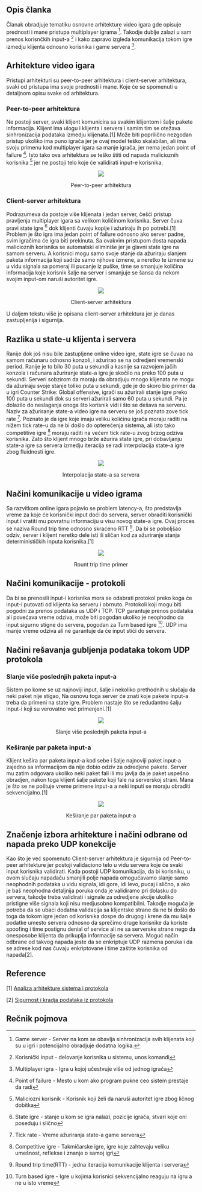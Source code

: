 ## Opis članka

  Članak obradjuje tematiku osnovne arhitekture video igara gde opisuje prednosti i mane pristupa multiplayer igrama [^1]. Takodje dublje zalazi u sam prenos korisnčkih input-a [^2] i kako zapravo izgleda komunikacija tokom igre izmedju klijenta odnosno korisnika i game servera [^3].

## Arhitekture video igara

Pristupi arhitekturi su peer-to-peer arhitektura i client-server arhitektura, svaki od pristupa ima svoje prednosti i mane. Koje će se spomenuti u detaljnom opisu svake od arhitektura.

### Peer-to-peer arhitektura

  Ne postoji server, svaki klijent komunicira sa svakim klijentom i šalje pakete informacija. Klijent ima ulogu i klijenta i servera i samim tim se otežava sinhronizacija podataka izmedju klijenata.[1] Može biti poprilično nezgodan pristup ukoliko ima puno igrača jer je ovaj model teško skalabilan, ali ima svoju primenu kod multiplayer igara sa manje igrača, jer nema jedan point of failure [^4]. Isto tako ova arhitektura se teško štiti od napada malicioznih korisnika [^6] jer ne postoji telo koje će validirati input-e korisnika.

<p align="center">
  <img src="https://github.com/JanosevicRa177/Game-security-research/blob/main/literatura/Naucni%20clanci/Online%20igre/Analiza%20pretnji%20kroz%20analizu%20inputa%20korisnika/Real-time%20Multiplayer%20Software%20Architecture%20and%20protocol%20threat%20mitigation/Slike/Peer-to-peer%20arhitektura.png" />
</p>

<p align="center">
  Peer-to-peer arhitektura
</p>

### Client-server arhitektura

  Podrazumeva da postoje više klijenata i jedan server, češći pristup pravljenja multiplayer igara sa velikom količinom korisnika. Server čuva pravi state igre [^5] dok klijenti čuvaju kopije i ažuriraju ih po potrebi.[1] Problem je što igra ima jedan point of failure odnosno ako server padne, svim igračima će igra biti prekinuta. Sa ovakvim pristupom dosta napada malicioznih korisnika se automatski eliminiše jer je glavni state igre na samom serveru. A korisnici mogu samo svoje stanje da ažuriraju slanjem paketa informacija koji sadrže samo njihove izmene, a neretko te izmene su u vidu signala sa pomeraj ili pucanje iz puške, time se smanjuje količina informacija koje korisnik šalje na server i smanjuje se šansa da nekom svojim input-om naruši autoritet igre.

<p align="center">
  <img src="https://github.com/JanosevicRa177/Game-security-research/blob/main/literatura/Naucni%20clanci/Online%20igre/Analiza%20pretnji%20kroz%20analizu%20inputa%20korisnika/Real-time%20Multiplayer%20Software%20Architecture%20and%20protocol%20threat%20mitigation/Slike/Client-server%20arhitektura.png" />
</p>
<p align="center">
  Client-server arhitektura
</p>


U daljem tekstu više je opisana client-server arhitektura jer je danas zastupljenija i sigurnija.

## Razlika u state-u klijenta i servera

  Ranije dok još nisu bile zastupljene online video igre, state igre se čuvao na samom računaru odnosno konzoli, i ažurirao se na odredjeni vremenski period. Ranije je to bilo 30 puta u sekundi a kasnije sa razvojem jačih konzola i računara ažuriranje state-a igre je skočilo na preko 100 puta u sekundi. Serveri sobzirom da moraju da obradjuju mnogo klijenata ne mogu da ažuriraju svoje stanje toliko puta u sekundi, gde je do skoro bio primer da u igri Counter Strike: Global offensive, igrači su ažurirali stanje igre preko 100 puta u sekundi dok su serveri ažurirali samo 60 puta u sekundi. Pa je dolazilo do neslaganja onoga što korisnik vidi i što se dešava na serveru. Naziv za ažuriranje state-a video igre na serveru se još poznato zove tick rate [^7]. Poznato je da igre koje imaju veliku količinu igrača moraju raditi na nižem tick rate-u da ne bi došlo do opterećenja sistema, ali isto tako competitive igre [^8] moraju raditi na većem tick rate-u zvog brzog odziva korisnika. Zato što klijent mnogo brže ažurira state igre, pri dobavljanju state-a igre sa servera izmedju iteracija se radi interpolacija state-a igre zbog fluidnosti igre.

<p align="center">
  <img src="https://github.com/JanosevicRa177/Game-security-research/blob/main/literatura/Naucni%20clanci/Online%20igre/Analiza%20pretnji%20kroz%20analizu%20inputa%20korisnika/Real-time%20Multiplayer%20Software%20Architecture%20and%20protocol%20threat%20mitigation/Slike/Interpolacija%20state-a%20sa%20servera.png" />
</p>
<p align="center">
  Interpolacija state-a sa servera
</p>

## Načini komunikacije u video igrama

  Sa razvitkom online igara pojavio se problem latency-a, što predstavlja vreme za koje će korisnički input doći do servera, server obraditi korisnički input i vratiti mu povratnu informaciju u visu novog state-a igre. Ovaj proces se naziva Round trip time odnosno skraćeno RTT [^9]. Da bi se poboljšao odziv, server i klijent neretko dele isti ili sličan kod za ažuriranje stanja determinističkih inputa korisnika.[1]

<p align="center">
  <img src="https://github.com/JanosevicRa177/Game-security-research/blob/main/literatura/Naucni%20clanci/Online%20igre/Analiza%20pretnji%20kroz%20analizu%20inputa%20korisnika/Real-time%20Multiplayer%20Software%20Architecture%20and%20protocol%20threat%20mitigation/Slike/Rount%20trip%20time%20primer.png" />
</p>
<p align="center">
  Rount trip time primer
</p>

## Načini komunikacije - protokoli

  Da bi se prenosili input-i korisnika mora se odabrati protokol preko koga će input-i putovati od klijenta ka serveru i obrnuto. Protokoli koji mogu biti pogodni za prenos podataka us UDP i TCP. TCP garantuje prenos podataka ali povećava vreme odziva, može biti pogodan ukoliko je neophodno da input sigurno stigne do servera, pogodan za Turn based igre [^10]. UDP ima manje vreme odziva ali ne garantuje da će input stići do servera. 

## Načini rešavanja gubljenja podataka tokom UDP protokola

### Slanje više poslednjih paketa input-a

  Sistem po kome se uz najnoviji input, šalje i nekoliko prethodnih u slučaju da neki paket nije stigao, Na osnovu toga server će znati koje pakete input-a treba da primeni na state igre. Problem nastaje što se redudantno šalju input-i koji su verovatno već primenjeni.[1]

<p align="center">
  <img src="https://github.com/JanosevicRa177/Game-security-research/blob/main/literatura/Naucni%20clanci/Online%20igre/Analiza%20pretnji%20kroz%20analizu%20inputa%20korisnika/Real-time%20Multiplayer%20Software%20Architecture%20and%20protocol%20threat%20mitigation/Slike/Slanje%20više%20poslednjih%20paketa%20inputpng.png" />
</p>
<p align="center">
  Slanje više poslednjih paketa input-a
</p>

### Keširanje par paketa input-a

  Klijent kešira par paketa input-a kod sebe i šalje najnoviji paket input-a zajedno sa informacijom da nije dobio odziv za odredjene pakete. Server mu zatim odgovara ukoliko neki paket fali ili mu javlja da je paket uspešno obradjen, nakon toga klijent šalje pakete koji fale na serverskoj strani. Mana je što se ne poštuje vreme primene input-a a neki inputi se moraju obraditi sekvencijalno.[1]

<p align="center">
  <img src="https://github.com/JanosevicRa177/Game-security-research/blob/main/literatura/Naucni%20clanci/Online%20igre/Analiza%20pretnji%20kroz%20analizu%20inputa%20korisnika/Real-time%20Multiplayer%20Software%20Architecture%20and%20protocol%20threat%20mitigation/Slike/Keširanje%20par%20paketa%20input.png" />
</p>
<p align="center">
  Keširanje par paketa input-a
</p>

## Značenje izbora arhitekture i načini odbrane od napada preko UDP konekcije

  Kao što je već spomenuto Client-server arhitektura je sigurnija od Peer-to-peer arhitekture jer postoji validaciono telo u vidu servera koje će svaki input korisnika validirati. Kada postoji UDP komunikacija, da bi korisniku, u ovom slučaju napadaču smanjili polje napada omogućavamo slanje samo neophodnih podataka u vidu signala, idi gore, idi levo, pucaj i slično, a ako je baš neophodna detaljnija poruka onda je validiramo pri dolasku do servera, takodje treba validirati i signale za odredjene akcije ukoliko pristigne više signala koji nisu medjusobno kompatibilni. Takodje moguća je potreba da se ubaci dodatna validacija sa klijentske strane da ne bi došlo do toga da tokom igre jedan od korisnika dospe do drugog i krene da mu šalje podatke umesto servera odnosno da sprečimo druge korisnike da koriste spoofing i time postignu denial of service ali ne sa serverske strane nego da onesposobe klijenta da prikuplja informacije sa servera. Moguć način odbrane od takvog napada jeste da se enkriptuje UDP razmena poruka i da se adrese kod nas čuvaju enkriptovane i time zaštite korisnika od napada[2].

## Reference

[1] [Analiza arhitekture sistema i protokola](https://github.com/JanosevicRa177/Game-security-research/blob/main/literatura/Naucni%20clanci/Online%20igre/Analiza%20pretnji%20kroz%20analizu%20inputa%20korisnika/Real-time%20Multiplayer%20Software%20Architecture%20and%20protocol%20threat%20mitigation/Real-time%20Multiplayer%20Software%20Architecture.pdf)

[2] [Sigurnost i kradja podataka iz protokola](https://github.com/JanosevicRa177/Game-security-research/blob/main/literatura/Naucni%20clanci/Online%20igre/Analiza%20pretnji%20kroz%20analizu%20inputa%20korisnika/Real-time%20Multiplayer%20Software%20Architecture%20and%20protocol%20threat%20mitigation/Real-time%20Multiplayer%20Software%20Architecture.pdf)


## Rečnik pojmova

[^1]: Game server - Server na kom se obavlja sinhronizacija svih klijenata koji su u igri i potencijalno obradjuje dodatna logika.

[^2]: Korisnički input - delovanje korisnika u sistemu, unos komandi

[^3]: Multiplayer igra - Igra u kojoj učestvuje više od jednog igrača

[^4]: Point of failure - Mesto u kom ako program pukne ceo sistem prestaje da radi

[^5]: State igre - stanje u kom se igra nalazi, pozicije igrača, stvari koje oni poseduju i slično

[^6]: Maliciozni korisnik - Korisnik koji želi da naruši autoritet igre zbog ličnog dobitka

[^7]: Tick rate - Vreme ažuriranja state-a game servera

[^8]: Competitive igre - Takmičarske igre, igre koje zahtevaju veliku umešnost, reflekse i znanje o samoj igri

[^9]: Round trip time(RTT) - jedna iteracija komunikacije klijenta i servera

[^10]: Turn based igre - Igre u kojima korisnici sekvencijalno reaguju na igru a ne u isto vreme
